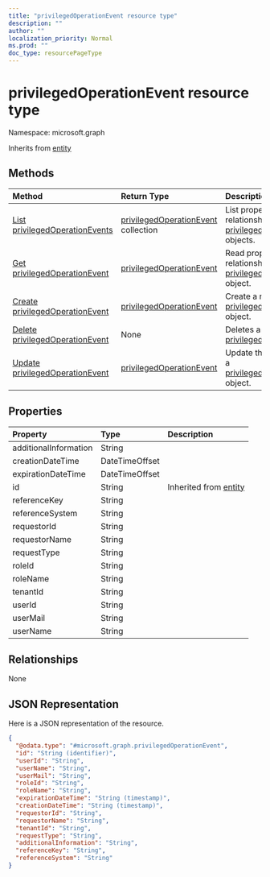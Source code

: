 ```yaml
---
title: "privilegedOperationEvent resource type"
description: ""
author: ""
localization_priority: Normal
ms.prod: ""
doc_type: resourcePageType
---
```


# privilegedOperationEvent resource type


Namespace: microsoft.graph




Inherits from [entity](../resources/entity.md)

## Methods
|Method|Return Type|Description|
|:---|:---|:---|
|[List privilegedOperationEvents](../api/privilegedoperationevent-list.md)|[privilegedOperationEvent](../resources/privilegedoperationevent.md) collection|List properties and relationships of the [privilegedOperationEvent](../resources/privilegedoperationevent.md) objects.|
|[Get privilegedOperationEvent](../api/privilegedoperationevent-get.md)|[privilegedOperationEvent](../resources/privilegedoperationevent.md)|Read properties and relationships of the [privilegedOperationEvent](../resources/privilegedoperationevent.md) object.|
|[Create privilegedOperationEvent](../api/privilegedoperationevent-post-privilegedoperationevents.md)|[privilegedOperationEvent](../resources/privilegedoperationevent.md)|Create a new [privilegedOperationEvent](../resources/privilegedoperationevent.md) object.|
|[Delete privilegedOperationEvent](../api/privilegedoperationevent-delete.md)|None|Deletes a [privilegedOperationEvent](../resources/privilegedoperationevent.md).|
|[Update privilegedOperationEvent](../api/privilegedoperationevent-update.md)|[privilegedOperationEvent](../resources/privilegedoperationevent.md)|Update the properties of a [privilegedOperationEvent](../resources/privilegedoperationevent.md) object.|

## Properties
|Property|Type|Description|
|:---|:---|:---|
|additionalInformation|String||
|creationDateTime|DateTimeOffset||
|expirationDateTime|DateTimeOffset||
|id|String| Inherited from [entity](../resources/entity.md)|
|referenceKey|String||
|referenceSystem|String||
|requestorId|String||
|requestorName|String||
|requestType|String||
|roleId|String||
|roleName|String||
|tenantId|String||
|userId|String||
|userMail|String||
|userName|String||

## Relationships
None

## JSON Representation
Here is a JSON representation of the resource.
<!-- {
  "blockType": "resource",
  "keyProperty": "id",
  "@odata.type": "microsoft.graph.privilegedOperationEvent",
  "baseType": "microsoft.graph.entity",
  "openType": false
}
-->
``` json
{
  "@odata.type": "#microsoft.graph.privilegedOperationEvent",
  "id": "String (identifier)",
  "userId": "String",
  "userName": "String",
  "userMail": "String",
  "roleId": "String",
  "roleName": "String",
  "expirationDateTime": "String (timestamp)",
  "creationDateTime": "String (timestamp)",
  "requestorId": "String",
  "requestorName": "String",
  "tenantId": "String",
  "requestType": "String",
  "additionalInformation": "String",
  "referenceKey": "String",
  "referenceSystem": "String"
}
```

